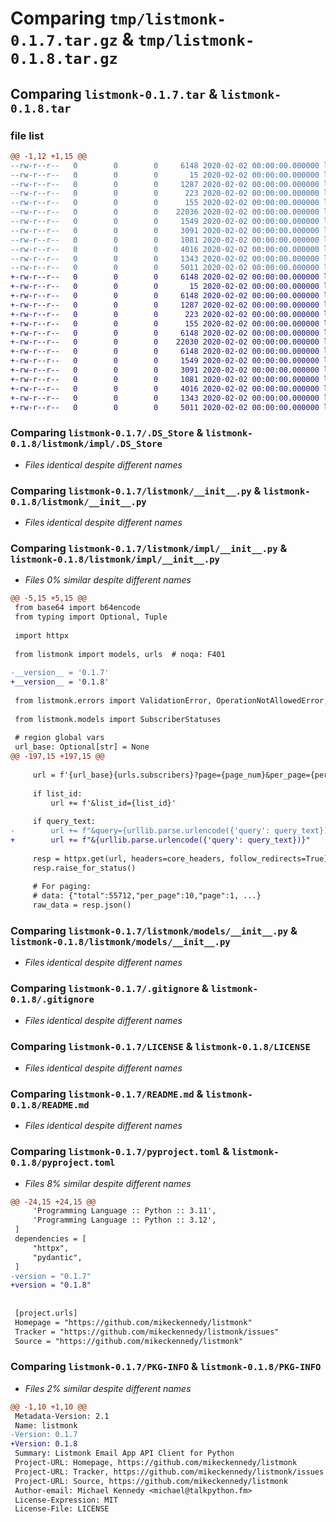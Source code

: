 # Comparing `tmp/listmonk-0.1.7.tar.gz` & `tmp/listmonk-0.1.8.tar.gz`

## Comparing `listmonk-0.1.7.tar` & `listmonk-0.1.8.tar`

### file list

```diff
@@ -1,12 +1,15 @@
--rw-r--r--   0        0        0     6148 2020-02-02 00:00:00.000000 listmonk-0.1.7/.DS_Store
--rw-r--r--   0        0        0       15 2020-02-02 00:00:00.000000 listmonk-0.1.7/requirements.txt
--rw-r--r--   0        0        0     1287 2020-02-02 00:00:00.000000 listmonk-0.1.7/listmonk/__init__.py
--rw-r--r--   0        0        0      223 2020-02-02 00:00:00.000000 listmonk-0.1.7/listmonk/urls.py
--rw-r--r--   0        0        0      155 2020-02-02 00:00:00.000000 listmonk-0.1.7/listmonk/errors/__init__.py
--rw-r--r--   0        0        0    22036 2020-02-02 00:00:00.000000 listmonk-0.1.7/listmonk/impl/__init__.py
--rw-r--r--   0        0        0     1549 2020-02-02 00:00:00.000000 listmonk-0.1.7/listmonk/models/__init__.py
--rw-r--r--   0        0        0     3091 2020-02-02 00:00:00.000000 listmonk-0.1.7/.gitignore
--rw-r--r--   0        0        0     1081 2020-02-02 00:00:00.000000 listmonk-0.1.7/LICENSE
--rw-r--r--   0        0        0     4016 2020-02-02 00:00:00.000000 listmonk-0.1.7/README.md
--rw-r--r--   0        0        0     1343 2020-02-02 00:00:00.000000 listmonk-0.1.7/pyproject.toml
--rw-r--r--   0        0        0     5011 2020-02-02 00:00:00.000000 listmonk-0.1.7/PKG-INFO
+-rw-r--r--   0        0        0     6148 2020-02-02 00:00:00.000000 listmonk-0.1.8/.DS_Store
+-rw-r--r--   0        0        0       15 2020-02-02 00:00:00.000000 listmonk-0.1.8/requirements.txt
+-rw-r--r--   0        0        0     6148 2020-02-02 00:00:00.000000 listmonk-0.1.8/listmonk/.DS_Store
+-rw-r--r--   0        0        0     1287 2020-02-02 00:00:00.000000 listmonk-0.1.8/listmonk/__init__.py
+-rw-r--r--   0        0        0      223 2020-02-02 00:00:00.000000 listmonk-0.1.8/listmonk/urls.py
+-rw-r--r--   0        0        0      155 2020-02-02 00:00:00.000000 listmonk-0.1.8/listmonk/errors/__init__.py
+-rw-r--r--   0        0        0     6148 2020-02-02 00:00:00.000000 listmonk-0.1.8/listmonk/impl/.DS_Store
+-rw-r--r--   0        0        0    22030 2020-02-02 00:00:00.000000 listmonk-0.1.8/listmonk/impl/__init__.py
+-rw-r--r--   0        0        0     6148 2020-02-02 00:00:00.000000 listmonk-0.1.8/listmonk/models/.DS_Store
+-rw-r--r--   0        0        0     1549 2020-02-02 00:00:00.000000 listmonk-0.1.8/listmonk/models/__init__.py
+-rw-r--r--   0        0        0     3091 2020-02-02 00:00:00.000000 listmonk-0.1.8/.gitignore
+-rw-r--r--   0        0        0     1081 2020-02-02 00:00:00.000000 listmonk-0.1.8/LICENSE
+-rw-r--r--   0        0        0     4016 2020-02-02 00:00:00.000000 listmonk-0.1.8/README.md
+-rw-r--r--   0        0        0     1343 2020-02-02 00:00:00.000000 listmonk-0.1.8/pyproject.toml
+-rw-r--r--   0        0        0     5011 2020-02-02 00:00:00.000000 listmonk-0.1.8/PKG-INFO
```

### Comparing `listmonk-0.1.7/.DS_Store` & `listmonk-0.1.8/listmonk/impl/.DS_Store`

 * *Files identical despite different names*

### Comparing `listmonk-0.1.7/listmonk/__init__.py` & `listmonk-0.1.8/listmonk/__init__.py`

 * *Files identical despite different names*

### Comparing `listmonk-0.1.7/listmonk/impl/__init__.py` & `listmonk-0.1.8/listmonk/impl/__init__.py`

 * *Files 0% similar despite different names*

```diff
@@ -5,15 +5,15 @@
 from base64 import b64encode
 from typing import Optional, Tuple
 
 import httpx
 
 from listmonk import models, urls  # noqa: F401
 
-__version__ = '0.1.7'
+__version__ = '0.1.8'
 
 from listmonk.errors import ValidationError, OperationNotAllowedError, FileNotFoundError
 
 from listmonk.models import SubscriberStatuses
 
 # region global vars
 url_base: Optional[str] = None
@@ -197,15 +197,15 @@
 
     url = f'{url_base}{urls.subscribers}?page={page_num}&per_page={per_page}&order_by=updated_at&order=DESC'
 
     if list_id:
         url += f'&list_id={list_id}'
 
     if query_text:
-        url += f"&query={urllib.parse.urlencode({'query': query_text})}"
+        url += f"&{urllib.parse.urlencode({'query': query_text})}"
 
     resp = httpx.get(url, headers=core_headers, follow_redirects=True)
     resp.raise_for_status()
 
     # For paging:
     # data: {"total":55712,"per_page":10,"page":1, ...}
     raw_data = resp.json()
```

### Comparing `listmonk-0.1.7/listmonk/models/__init__.py` & `listmonk-0.1.8/listmonk/models/__init__.py`

 * *Files identical despite different names*

### Comparing `listmonk-0.1.7/.gitignore` & `listmonk-0.1.8/.gitignore`

 * *Files identical despite different names*

### Comparing `listmonk-0.1.7/LICENSE` & `listmonk-0.1.8/LICENSE`

 * *Files identical despite different names*

### Comparing `listmonk-0.1.7/README.md` & `listmonk-0.1.8/README.md`

 * *Files identical despite different names*

### Comparing `listmonk-0.1.7/pyproject.toml` & `listmonk-0.1.8/pyproject.toml`

 * *Files 8% similar despite different names*

```diff
@@ -24,15 +24,15 @@
     'Programming Language :: Python :: 3.11',
     'Programming Language :: Python :: 3.12',
 ]
 dependencies = [
     "httpx",
     "pydantic",
 ]
-version = "0.1.7"
+version = "0.1.8"
 
 
 [project.urls]
 Homepage = "https://github.com/mikeckennedy/listmonk"
 Tracker = "https://github.com/mikeckennedy/listmonk/issues"
 Source = "https://github.com/mikeckennedy/listmonk"
```

### Comparing `listmonk-0.1.7/PKG-INFO` & `listmonk-0.1.8/PKG-INFO`

 * *Files 2% similar despite different names*

```diff
@@ -1,10 +1,10 @@
 Metadata-Version: 2.1
 Name: listmonk
-Version: 0.1.7
+Version: 0.1.8
 Summary: Listmonk Email App API Client for Python
 Project-URL: Homepage, https://github.com/mikeckennedy/listmonk
 Project-URL: Tracker, https://github.com/mikeckennedy/listmonk/issues
 Project-URL: Source, https://github.com/mikeckennedy/listmonk
 Author-email: Michael Kennedy <michael@talkpython.fm>
 License-Expression: MIT
 License-File: LICENSE
```

